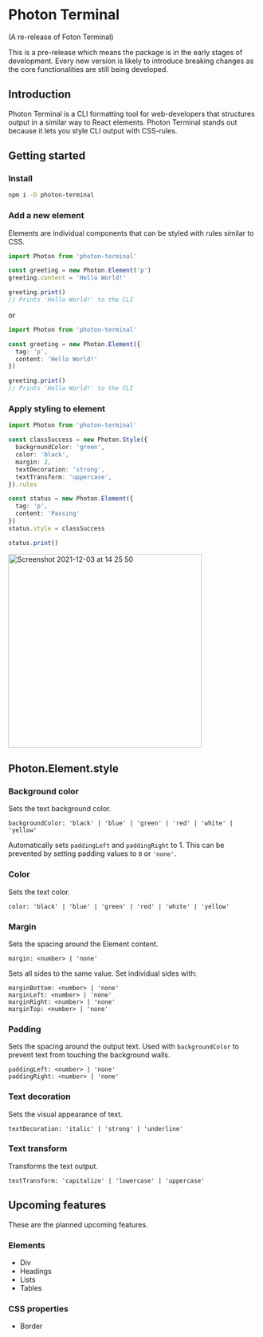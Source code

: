 # Photon Terminal

(A re-release of Foton Terminal)

This is a pre-release which means the package is in the early stages of development. Every new version is likely to introduce breaking changes as the core functionalities are still being developed.


## Introduction

Photon Terminal is a CLI formatting tool for web-developers that structures output in a similar way to React elements. Photon Terminal stands out because it lets you style CLI output with CSS-rules.


## Getting started

### Install

```bash
npm i -D photon-terminal
```


### Add a new element

Elements are individual components that can be styled with rules similar to CSS.

```typescript
import Photon from 'photon-terminal'

const greeting = new Photon.Element('p')
greeting.content = 'Hello World!'

greeting.print()
// Prints 'Hello World!' to the CLI
```

or

```typescript
import Photon from 'photon-terminal'

const greeting = new Photon.Element({
  tag: 'p',
  content: 'Hello World!'
})

greeting.print()
// Prints 'Hello World!' to the CLI
```


### Apply styling to element

```typescript
import Photon from 'photon-terminal'

const classSuccess = new Photon.Style({
  backgroundColor: 'green',
  color: 'black',
  margin: 2,
  textDecoration: 'strong',
  textTransform: 'uppercase',
}).rules

const status = new Photon.Element({
  tag: 'p',
  content: 'Passing'
})
status.style = classSuccess

status.print()
```

<img width="388" alt="Screenshot 2021-12-03 at 14 25 50" src="https://user-images.githubusercontent.com/74550679/144610089-7c56f686-037c-448d-88f8-a92b2b8b047b.png">


## Photon.Element.style

### Background color

Sets the text background color.

`backgroundColor: 'black' | 'blue' | 'green' | 'red' | 'white' | 'yellow'`

Automatically sets `paddingLeft` and `paddingRight` to 1. This can be prevented by setting padding values to `0` or `'none'`.


### Color

Sets the text color.

`color: 'black' | 'blue' | 'green' | 'red' | 'white' | 'yellow'`


### Margin

Sets the spacing around the Element content.

`margin: <number> | 'none'`

Sets all sides to the same value. Set individual sides with:

`marginBottom: <number> | 'none'`  
`marginLeft: <number> | 'none'`  
`marginRight: <number> | 'none'`  
`marginTop: <number> | 'none'`


### Padding

Sets the spacing around the output text. Used with `backgroundColor` to prevent text from touching the background walls.

`paddingLeft: <number> | 'none'`  
`paddingRight: <number> | 'none'`


### Text decoration

Sets the visual appearance of text.

`textDecoration: 'italic' | 'strong' | 'underline'`


### Text transform

Transforms the text output.

`textTransform: 'capitalize' | 'lowercase' | 'uppercase'`


## Upcoming features

These are the planned upcoming features.

### Elements

- Div
- Headings
- Lists
- Tables

### CSS properties

- Border

